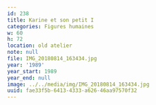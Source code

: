 ```yaml
---
id: 238
title: Karine et son petit I
categories: Figures humaines
w: 60
h: 72
location: old atelier
note: null
file: IMG_20180814_163434.jpg
year: '1989'
year_start: 1989
year_end: null
image: ../../media/img/IMG_20180814_163434.jpg
uuid: fae33f5b-6413-4333-a626-46aa97570f32
---
```


